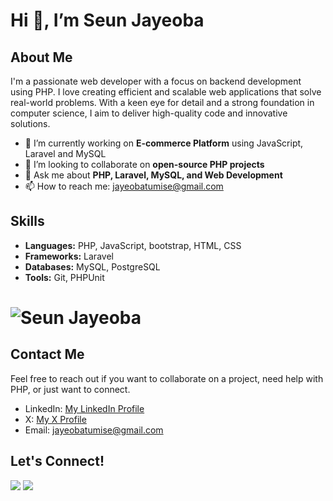 # Hi 👋, I’m Seun Jayeoba

## About Me

I'm a passionate web developer with a focus on backend development using PHP. I love creating efficient and scalable web applications that solve real-world problems. With a keen eye for detail and a strong foundation in computer science, I aim to deliver high-quality code and innovative solutions.

- 🔭 I’m currently working on **E-commerce Platform** using JavaScript, Laravel and MySQL
- 👯 I’m looking to collaborate on **open-source PHP projects**
- 💬 Ask me about **PHP, Laravel, MySQL, and Web Development**
- 📫 How to reach me: [jayeobatumise@gmail.com](mailto:jayeobatumise@gmail.com)

## Skills

- **Languages:** PHP, JavaScript, bootstrap, HTML, CSS
- **Frameworks:** Laravel
- **Databases:** MySQL, PostgreSQL
- **Tools:** Git, PHPUnit

# ![Seun Jayeoba](https://github-readme-stats.vercel.app/api?username=SeunScript&show_icons=true&theme=cobalt&hide_title=true)

## Contact Me

Feel free to reach out if you want to collaborate on a project, need help with PHP, or just want to connect.

- LinkedIn: [My LinkedIn Profile](https://www.linkedin.com/in/yourprofile)
- X: [My X Profile](https://www.x.com/in/kingforce_it)
- Email: [jayeobatumise@gmail.com](mailto:jayeobatumise@gmail.com)

## Let's Connect!

[![](https://img.shields.io/badge/LinkedIn-Connect-blue)](https://www.linkedin.com/in/yourprofile)
[![](https://img.shields.io/badge/Twitter-Follow-blue)](https://twitter.com/kingforce_it)




